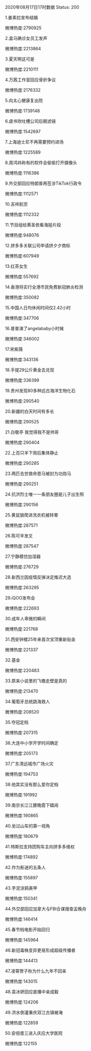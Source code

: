 2020年08月17日17时数据
Status: 200

1.姜素拉宣布结婚

微博热度:2790925

2.盒马确诊女员工发声

微博热度:2213864

3.夏天啊这可是

微博热度:2210111

4.万茜工作室回应骨折争议

微博热度:2176332

5.向太心梗康复出院

微博热度:1739148

6.虞书欣吐槽公司后期滤镜

微博热度:1542697

7.上海迪士尼不再需要预约进场

微博热度:1225589

8.周鸿祎称有的软件会偷偷打开摄像头

微博热度:1116386

9.外交部回应特朗普再签涉TikTok行政令

微博热度:1112571

10.吉祥航空

微博热度:1112332

11.节目组给黄圣依看海娃片段

微博热度:948076

12.拼多多关联公司申请拼夕夕商标

微博热度:607949

13.红茶女生

微博热度:557692

14.香港将实行全港市民免费新冠肺炎检测

微博热度:350082

15.中国人日均休闲时间仅2.42小时

微博热度:347706

16.普普演了angelababy小时候

微博热度:346002

17.宋紫薇

微博热度:343136

18.手提29公斤黄金去兑现

微博热度:336399

19.贵州发现80多种远古海洋生物化石

微博热度:290540

20.新疆的白天时间有多长

微博热度:290525

21.白敬亭 我觉得我不是帅哥

微博热度:290404

22.上百只羊下雨后集体静止

微博热度:290285

23.两匹去世救命恩马被封为功勋马

微博热度:290251

24.抗洪烈士唯一一条朋友圈是儿子出生照

微博热度:290156

25.黄鼠狼爬进洗衣机被转晕

微博热度:287571

26.陈可辛发文

微博热度:287547

27.宁静模仿加湿器

微博热度:276729

28.新西兰因疫情反弹决定推迟大选

微博热度:263295

29.iQOO发布会

微博热度:222693

30.成年人卑微的瞬间

微博热度:221768

31.西安钟楼25年来首次宝顶重新贴金

微博热度:221337

32.基金

微博热度:220483

33.原来小说里的飞檐走壁是真的

微博热度:213470

34.葡萄牙总统跳海救人

微博热度:208520

35.夺冠定档

微博热度:207315

36.大连中小学开学时间确定

微博热度:205173

37.广东清远城市广场火灾

微博热度:194753

38.他其实没有那么爱你定档

微博热度:191992

39.南京长江江豚晚霞下嬉闹

微博热度:190865

40.坐过山车的第一视角

微博热度:180679

41.特斯拉支持团购车主向拼多多维权

微博热度:174892

42.作为影迷的五条人

微博热度:155897

43.芋泥涂鸦美甲

微博热度:150341

44.外交部回应加拿大与FBI合谋搜查孟晚舟

微博热度:146414

45.春节档电影开始回归

微博热度:145964

46.新冠毒株变异更易形成超级传播者

微博热度:144413

47.凌霄贺子秋为什么九年不回来

微博热度:143015

48.袁冰妍回应直播中亲成毅

微博热度:124206

49.洪水倒灌重庆双江古镇被淹

微博热度:122859

50.安倍晋三进入庆应大学医院

微博热度:122155

